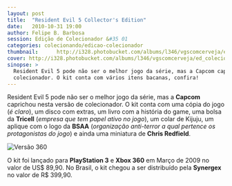 ```yaml
---
layout: post
title:  "Resident Evil 5 Collector's Edition"
date:   2010-10-31 19:00
author: Felipe B. Barbosa
session: Edição de Colecionador &#35 01
categories: colecionando/edicao-colecionador
thumbnail:      http://i328.photobucket.com/albums/l346/vgscomcerveja/ed_colecionador/01_re5/post_thumbnail_zpsw28fr4vm.jpg
cover: http://i328.photobucket.com/albums/l346/vgscomcerveja/ed_colecionador/01_re5/post_header_zpsza8ub1me.jpg
sinopse: >
  Resident Evil 5 pode não ser o melhor jogo da série, mas a Capcom caprichou nesta versão de
  colecionador. O kit conta com vários itens bacanas, confira!
---
```

Resident Evil 5 pode não ser o melhor jogo da série, mas a **Capcom** caprichou nesta versão de
colecionador. O kit conta com uma cópia do jogo (*é claro*), um disco com extras, um livro com a
história do game, uma bolsa da **Tricell** (*empresa que tem papel ativo no jogo*), um colar de
Kijuju, um aplique com o logo da **BSAA** (*organização anti-terror a qual pertence os
protagonistas do jogo*) e ainda uma miniatura de **Chris Redfield**.

![Versão 360](http://i328.photobucket.com/albums/l346/vgscomcerveja/ed_colecionador/01_re5/re5_ec_x360_zpswu4fmytd.jpg "Versão 360")

O kit foi lançado para **PlayStation 3** e **Xbox 360** em Março de 2009 no valor de US$ 89,90.
No Brasil, o kit chegou a ser distribuído pela **Synergex** no valor de R$ 399,90.
